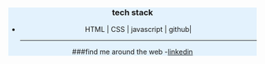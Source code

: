 <div align="center"
  style="background-color:#E3F2FD;"
  "border-raduis:20px;"
# hi , I'm Nour
Front-End Developer | Learning & Building Projects Everyday
**i'm currently learing and improving my portfolio
**i'm looking to collaborate on 

---


### tech stack
- HTML | CSS | javascript | github|

  ---
  
###find me around the web
-[linkedin](https://www.linkedin.com/in/nour-e-541a05368/overlay/about-this-profile/)
</div>
